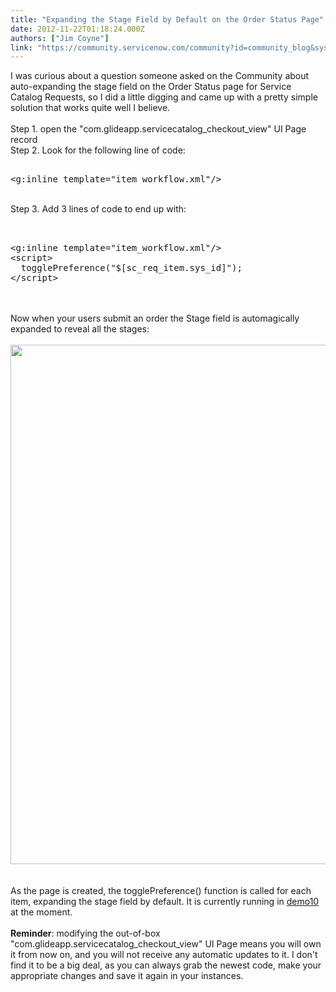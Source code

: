 ```yaml
---
title: "Expanding the Stage Field by Default on the Order Status Page"
date: 2012-11-22T01:18:24.000Z
authors: ["Jim Coyne"]
link: "https://community.servicenow.com/community?id=community_blog&sys_id=fd2d66e5dbd0dbc01dcaf3231f961986"
---
```

<p>I was curious about a question someone asked on the Community about auto-expanding the stage field on the Order Status page for Service Catalog Requests, so I did a little digging and came up with a pretty simple solution that works quite well I believe.<br /><br />Step 1. open the "com.glideapp.servicecatalog_checkout_view" UI Page record<br />Step 2. Look for the following line of code: <pre __default_attr="plain" __jive_macro_name="code" class="jive_text_macro jive_macro_code"><br />&lt;g:inline template="item_workflow.xml"/&gt;</pre><br />Step 3. Add 3 lines of code to end up with:<!--break--><br /><pre __default_attr="plain" __jive_macro_name="code" class="jive_text_macro jive_macro_code"><br /><br />&lt;g:inline template="item_workflow.xml"/&gt;<br />&lt;script&gt;<br />  togglePreference("$[sc_req_item.sys_id]");<br />&lt;/script&gt;<br /></pre><br /><br />Now when your users submit an order the Stage field is automagically expanded to reveal all the stages:<br /><br /><img  alt="" class="jive-image" src="8e786502db901744e9737a9e0f961998.iix" style="width: 831px; height: auto;" /><br /><br /><br />As the page is created, the togglePreference() function is called for each item, expanding the stage field by default. It is currently running in <a title="emo10.service-now.com/" href="https://demo10.service-now.com/">demo10</a> at the moment.<br /><br /><strong>Reminder</strong>: modifying the out-of-box "com.glideapp.servicecatalog_checkout_view" UI Page means you will own it from now on, and you will not receive any automatic updates to it. I don't find it to be a big deal, as you can always grab the newest code, make your appropriate changes and save it again in your instances.</p>